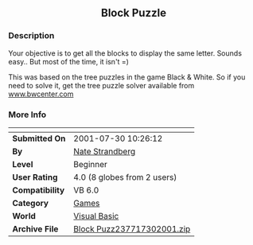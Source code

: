 ﻿<div align="center">

## Block Puzzle


</div>

### Description

Your objective is to get all the blocks to display the same letter. Sounds easy.. But most of the time, it isn't =)

This was based on the tree puzzles in the game Black & White. So if you need to solve it, get the tree puzzle solver available from www.bwcenter.com
 
### More Info
 


<span>             |<span>
---                |---
**Submitted On**   |2001-07-30 10:26:12
**By**             |[Nate Strandberg](https://github.com/Planet-Source-Code/PSCIndex/blob/master/ByAuthor/nate-strandberg.md)
**Level**          |Beginner
**User Rating**    |4.0 (8 globes from 2 users)
**Compatibility**  |VB 6\.0
**Category**       |[Games](https://github.com/Planet-Source-Code/PSCIndex/blob/master/ByCategory/games__1-38.md)
**World**          |[Visual Basic](https://github.com/Planet-Source-Code/PSCIndex/blob/master/ByWorld/visual-basic.md)
**Archive File**   |[Block Puzz237717302001\.zip](https://github.com/Planet-Source-Code/nate-strandberg-block-puzzle__1-25658/archive/master.zip)








